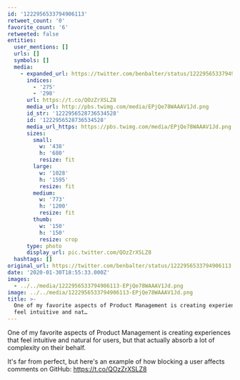 ```yaml
---
id: '1222956533794906113'
retweet_count: '0'
favorite_count: '6'
retweeted: false
entities:
  user_mentions: []
  urls: []
  symbols: []
  media:
    - expanded_url: https://twitter.com/benbalter/status/1222956533794906113/photo/1
      indices:
        - '275'
        - '298'
      url: https://t.co/QOzZrXSLZ8
      media_url: http://pbs.twimg.com/media/EPjQe78WAAAV1Jd.png
      id_str: '1222956528736534528'
      id: '1222956528736534528'
      media_url_https: https://pbs.twimg.com/media/EPjQe78WAAAV1Jd.png
      sizes:
        small:
          w: '438'
          h: '680'
          resize: fit
        large:
          w: '1028'
          h: '1595'
          resize: fit
        medium:
          w: '773'
          h: '1200'
          resize: fit
        thumb:
          w: '150'
          h: '150'
          resize: crop
      type: photo
      display_url: pic.twitter.com/QOzZrXSLZ8
  hashtags: []
original_url: https://twitter.com/benbalter/status/1222956533794906113
date: '2020-01-30T18:55:33.000Z'
images:
  - ../../media/1222956533794906113-EPjQe78WAAAV1Jd.png
image: ../../media/1222956533794906113-EPjQe78WAAAV1Jd.png
title: >-
  One of my favorite aspects of Product Management is creating experiences that
  feel intuitive and nat…
---
```


One of my favorite aspects of Product Management is creating experiences that feel intuitive and natural for users, but that actually absorb a lot of complexity on their behalf.

It's far from perfect, but here's an example of how blocking a user affects comments on GitHub: https://t.co/QOzZrXSLZ8
